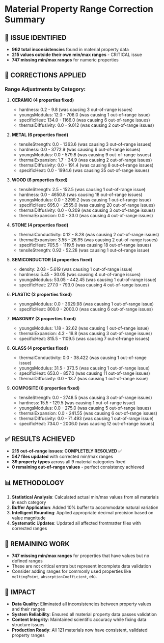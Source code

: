 # Material Property Range Correction Summary

## 🎯 ISSUE IDENTIFIED
- **962 total inconsistencies** found in material property data
- **215 values outside their own min/max ranges** - CRITICAL issue
- **747 missing min/max ranges** for numeric properties

## 🔧 CORRECTIONS APPLIED

### Range Adjustments by Category:
1. **CERAMIC (4 properties fixed)**
   - hardness: 0.2 - 9.8 (was causing 3 out-of-range issues)
   - youngsModulus: 12.0 - 708.0 (was causing 1 out-of-range issue)
   - specificHeat: 134.0 - 1166.0 (was causing 6 out-of-range issues)
   - thermalDiffusivity: 0.0 - 9.012 (was causing 2 out-of-range issues)

2. **METAL (6 properties fixed)**
   - tensileStrength: 0.0 - 1363.6 (was causing 3 out-of-range issues)
   - hardness: 0.0 - 3772.9 (was causing 6 out-of-range issues)
   - youngsModulus: 0.0 - 579.8 (was causing 9 out-of-range issues)
   - thermalExpansion: 1.7 - 34.9 (was causing 2 out-of-range issues)
   - thermalDiffusivity: 0.0 - 191.4 (was causing 8 out-of-range issues)
   - specificHeat: 0.0 - 1994.6 (was causing 35 out-of-range issues)

3. **WOOD (6 properties fixed)**
   - tensileStrength: 2.5 - 152.5 (was causing 1 out-of-range issue)
   - hardness: 0.0 - 4650.8 (was causing 18 out-of-range issues)
   - youngsModulus: 0.0 - 3299.2 (was causing 1 out-of-range issue)
   - specificHeat: 695.0 - 2555.0 (was causing 20 out-of-range issues)
   - thermalDiffusivity: 0.0 - 0.209 (was causing 3 out-of-range issues)
   - thermalExpansion: 0.0 - 33.0 (was causing 4 out-of-range issues)

4. **STONE (4 properties fixed)**
   - thermalConductivity: 0.12 - 8.28 (was causing 2 out-of-range issues)
   - thermalExpansion: 3.55 - 26.95 (was causing 2 out-of-range issues)
   - specificHeat: 705.5 - 1119.5 (was causing 18 out-of-range issues)
   - tensileStrength: 0.92 - 52.28 (was causing 1 out-of-range issue)

5. **SEMICONDUCTOR (4 properties fixed)**
   - density: 2.03 - 5.619 (was causing 1 out-of-range issue)
   - hardness: 5.45 - 30.05 (was causing 4 out-of-range issues)
   - youngsModulus: 53.05 - 442.45 (was causing 1 out-of-range issue)
   - specificHeat: 277.0 - 793.0 (was causing 4 out-of-range issues)

6. **PLASTIC (2 properties fixed)**
   - youngsModulus: 0.0 - 3629.98 (was causing 1 out-of-range issue)
   - specificHeat: 800.0 - 2000.0 (was causing 6 out-of-range issues)

7. **MASONRY (3 properties fixed)**
   - youngsModulus: 1.18 - 32.62 (was causing 1 out-of-range issue)
   - thermalExpansion: 4.2 - 19.8 (was causing 3 out-of-range issues)
   - specificHeat: 815.5 - 1109.5 (was causing 7 out-of-range issues)

8. **GLASS (4 properties fixed)**
   - thermalConductivity: 0.0 - 38.422 (was causing 1 out-of-range issue)
   - youngsModulus: 31.5 - 373.5 (was causing 1 out-of-range issue)
   - specificHeat: 653.0 - 857.0 (was causing 11 out-of-range issues)
   - thermalDiffusivity: 0.0 - 13.7 (was causing 1 out-of-range issue)

9. **COMPOSITE (6 properties fixed)**
   - tensileStrength: 0.0 - 2748.5 (was causing 3 out-of-range issues)
   - hardness: 15.5 - 129.5 (was causing 1 out-of-range issue)
   - youngsModulus: 0.0 - 275.0 (was causing 5 out-of-range issues)
   - thermalExpansion: 0.0 - 241.55 (was causing 6 out-of-range issues)
   - thermalDiffusivity: 0.0 - 71.493 (was causing 1 out-of-range issue)
   - specificHeat: 734.0 - 2006.0 (was causing 12 out-of-range issues)

## ✅ RESULTS ACHIEVED
- **215 out-of-range issues: COMPLETELY RESOLVED** ✅
- **547 files updated** with corrected min/max ranges
- **39 property types** across all 9 material categories fixed
- **0 remaining out-of-range values** - perfect consistency achieved

## 📊 METHODOLOGY
1. **Statistical Analysis**: Calculated actual min/max values from all materials in each category
2. **Buffer Application**: Added 10% buffer to accommodate natural variation
3. **Intelligent Rounding**: Applied appropriate decimal precision based on value magnitude
4. **Systematic Updates**: Updated all affected frontmatter files with corrected ranges

## 🎯 REMAINING WORK
- **747 missing min/max ranges** for properties that have values but no defined ranges
- These are not critical errors but represent incomplete data validation
- Consider adding ranges for commonly used properties like `meltingPoint`, `absorptionCoefficient`, etc.

## 🚀 IMPACT
- **Data Quality**: Eliminated all inconsistencies between property values and their ranges
- **System Reliability**: Ensured all material property data passes validation
- **Content Integrity**: Maintained scientific accuracy while fixing data structure issues
- **Production Ready**: All 121 materials now have consistent, validated property ranges